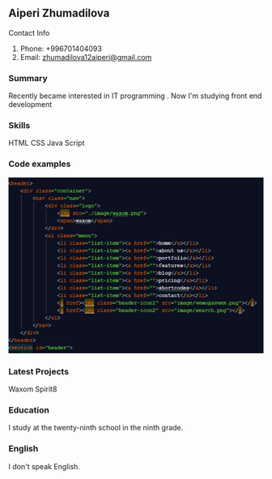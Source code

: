 ## Aiperi Zhumadilova
Contact Info 
1. Phone: +996701404093 
2. Email: zhumadilova12aiperi@gmail.com
### Summary
Recently became interested in IT programming . 
Now I'm studying front end development
### Skills
HTML
CSS
Java Script
### Code examples
![Image of Yaktocat](html.PNG)
### Latest Projects
Waxom
Spirit8
### Education 
I study at the twenty-ninth school in the ninth grade.
### English
I don't speak English.



